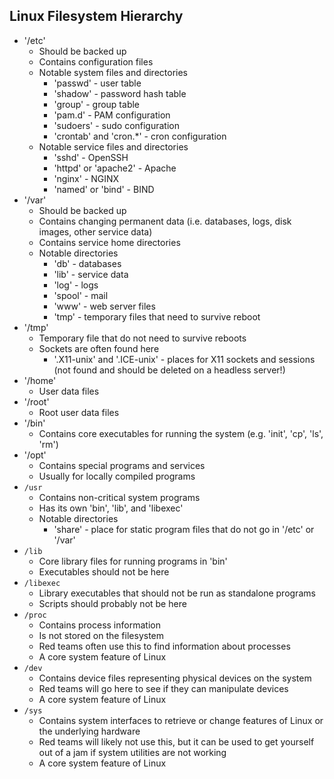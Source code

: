## Linux Filesystem Hierarchy

* '/etc'
	- Should be backed up
	- Contains configuration files
	- Notable system files and directories
		+ 'passwd' - user table
		+ 'shadow' - password hash table
		+ 'group' - group table
		+ 'pam.d' - PAM configuration
		+ 'sudoers' - sudo configuration
		+ 'crontab' and 'cron.*' - cron configuration
	- Notable service files and directories
		+ 'sshd' - OpenSSH
		+ 'httpd' or 'apache2' - Apache
		+ 'nginx' - NGINX
		+ 'named' or 'bind' - BIND
* '/var'
	- Should be backed up
	- Contains changing permanent data (i.e. databases, logs, disk images, other service data)
	- Contains service home directories
	- Notable directories
		+ 'db' - databases
		+ 'lib' - service data
		+ 'log' - logs
		+ 'spool' - mail
		+ 'www' - web server files
		+ 'tmp' - temporary files that need to survive reboot
* '/tmp'
	- Temporary file that do not need to survive reboots
	- Sockets are often found here
		+ '.X11-unix' and '.ICE-unix' - places for X11 sockets and sessions (not found and should be deleted on a headless server!)
* '/home'
	- User data files
* '/root'
	- Root user data files
* '/bin'
	- Contains core executables for running the system (e.g. 'init', 'cp', 'ls', 'rm')
* '/opt'
	- Contains special programs and services
	- Usually for locally compiled programs
* `/usr`
	- Contains non-critical system programs
	- Has its own 'bin', 'lib', and 'libexec'
	- Notable directories
		+ 'share' - place for static program files that do not go in '/etc' or '/var'
* `/lib`
	- Core library files for running programs in 'bin'
	- Executables should not be here
* `/libexec`
	- Library executables that should not be run as standalone programs
	- Scripts should probably not be here
* `/proc`
	- Contains process information
	- Is not stored on the filesystem
	- Red teams often use this to find information about processes
	- A core system feature of Linux
* `/dev`
	- Contains device files representing physical devices on the system
	- Red teams will go here to see if they can manipulate devices
	- A core system feature of Linux
* `/sys`
	- Contains system interfaces to retrieve or change features of Linux or the underlying hardware
	- Red teams will likely not use this, but it can be used to get yourself out of a jam if system utilities are not working
	- A core system feature of Linux
